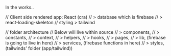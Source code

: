 In the works..

//  Client side rendered app: React (cra)
// > database which is firebase
// > react-loading-skeleton
// styling > tailwind

// folder architecture
// Below will live within source
// > components,
// > constants,
// > context,
// > helpers,
// > hooks,
// > pages,
// > lib, (firebase is going to live in here)
// > services, (firebase functions in here)
// > styles, (tailwinds' folder (app/tailwind))
